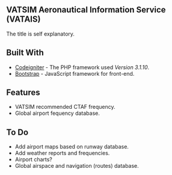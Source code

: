 ## VATSIM Aeronautical Information Service (VATAIS)

The title is self explanatory.

## Built With

* [Codeigniter](https://github.com/bcit-ci/CodeIgniter) - The PHP framework used *Version 3.1.10*.
* [Bootstrap](https://github.com/twbs/bootstrap) - JavaScript framework for front-end.

## Features

* VATSIM recommended CTAF frequency.
* Global airport fequency database.

## To Do
* Add airport maps based on runway database.
* Add weather reports and frequencies.
* Airport charts?
* Global airspace and navigation (routes) database.


